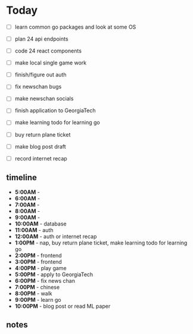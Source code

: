 #    Today
- [ ] learn common go packages and look at some OS

- [ ] plan 24 api endpoints
- [ ] code 24 react components
- [ ] make local single game work
- [ ] finish/figure out auth

- [ ] fix newschan bugs
- [ ] make newschan socials

- [ ] finish application to GeorgiaTech
- [ ] make learning todo for learning go
- [ ] buy return plane ticket
- [ ] make blog post draft

- [ ] record internet recap

## timeline
- **5:00AM** - 
- **6:00AM** - 
- **7:00AM** - 
- **8:00AM** - 
- **9:00AM** - 
- **10:00AM** - database
- **11:00AM** - auth
- **12:00AM** - auth or internet recap
- **1:00PM** - nap, buy return plane ticket, make learning todo for learning go 
- **2:00PM** - frontend
- **3:00PM** - frontend
- **4:00PM** - play game
- **5:00PM** - apply to GeorgiaTech
- **6:00PM** - fix news chan
- **7:00PM** - chinese
- **8:00PM** - walk  
- **9:00PM** - learn go
- **10:00PM** - blog post or read ML paper

## notes
